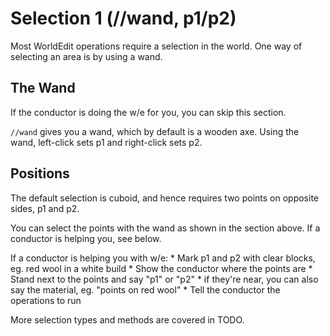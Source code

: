 # Selection 1 (//wand, p1/p2)

Most WorldEdit operations require a selection in the world. One way of selecting an area is by using a wand.

## The Wand

If the conductor is doing the w/e for you, you can skip this section.

`//wand` gives you a wand, which by default is a wooden axe. Using the wand, left-click sets p1 and right-click sets p2.

## Positions

The default selection is cuboid, and hence requires two points on opposite sides, p1 and p2.

You can select the points with the wand as shown in the section above. If a conductor is helping you, see below.

<div class="warning">
    If a conductor is helping you with w/e:
    * Mark p1 and p2 with clear blocks, eg. red wool in a white build
    * Show the conductor where the points are
        * Stand next to the points and say "p1" or "p2"
        * if they're near, you can also say the material, eg. "points on red wool"
    * Tell the conductor the operations to run
</div>

More selection types and methods are covered in TODO.
